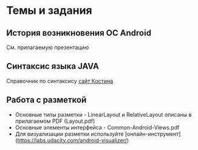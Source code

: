 # Темы и задания

## История возникновения ОС Android
См. прилагаемую презентацию

## Синтаксис языка JAVA
Справочник по синтаксису [сайт Костина](https://kostin.ws/java/)

## Работа с разметкой 
* Основные типы разметки - LinearLayout и RelativeLayout описаны в прилагаемом PDF (Layout.pdf)
* Основные элементы интерфейса - Common-Android-Views.pdf
* Для визуализации разметки используйте [онлайн-инструмент] (https://labs.udacity.com/android-visualizer/)

